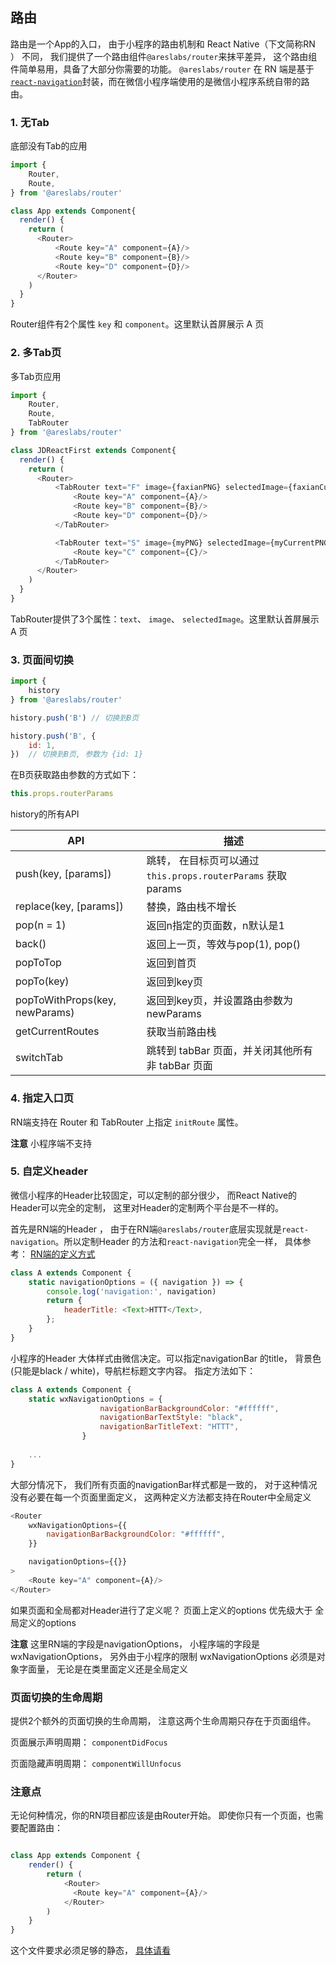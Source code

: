 ## 路由
路由是一个App的入口， 由于小程序的路由机制和 React Native（下文简称RN ） 不同， 我们提供了一个路由组件`@areslabs/router`来抹平差异， 这个路由组件简单易用，具备了大部分你需要的功能。
`@areslabs/router` 在 RN 端是基于[`react-navigation`](https://reactnavigation.org/)封装，而在微信小程序端使用的是微信小程序系统自带的路由。


### 1. 无Tab
底部没有Tab的应用

```javascript
import {
    Router,
    Route,
} from '@areslabs/router'

class App extends Component{
  render() {
    return (
      <Router>
          <Route key="A" component={A}/>
          <Route key="B" component={B}/>
          <Route key="D" component={D}/>
      </Router>
    )
  }
}
```

Router组件有2个属性 `key` 和 `component`。这里默认首屏展示 A 页

### 2. 多Tab页

多Tab页应用

```javascript
import {
    Router,
    Route,
    TabRouter
} from '@areslabs/router'

class JDReactFirst extends Component{
  render() {
    return (
      <Router>
          <TabRouter text="F" image={faxianPNG} selectedImage={faxianCurrentPNG}>
              <Route key="A" component={A}/>
              <Route key="B" component={B}/>
              <Route key="D" component={D}/>
          </TabRouter>

          <TabRouter text="S" image={myPNG} selectedImage={myCurrentPNG}>
              <Route key="C" component={C}/>
          </TabRouter>
      </Router>
    )
  }
}
```
TabRouter提供了3个属性：`text`、 `image`、 `selectedImage`。这里默认首屏展示 A 页

### 3. 页面间切换
```javascript
import {
    history
} from '@areslabs/router'

history.push('B') // 切换到B页

history.push('B', {
    id: 1,
})  // 切换到B页, 参数为 {id: 1}
```

在B页获取路由参数的方式如下：

```javascript
this.props.routerParams
```

history的所有API

| API  | 描述 |
| --------  | ------ |
| push(key, [params])   | 跳转， 在目标页可以通过`this.props.routerParams` 获取params |
| replace(key, [params])  | 替换，路由栈不增长 |
| pop(n = 1)|返回n指定的页面数，n默认是1|
| back()|返回上一页，等效与pop(1), pop()|
| popToTop|返回到首页|
| popTo(key)|返回到key页|
| popToWithProps(key, newParams)|返回到key页，并设置路由参数为newParams|
| getCurrentRoutes| 获取当前路由栈|
| switchTab| 跳转到 tabBar 页面，并关闭其他所有非 tabBar 页面|

### 4. 指定入口页

RN端支持在 Router 和 TabRouter 上指定 `initRoute` 属性。

**注意** 小程序端不支持

### 5. 自定义header
微信小程序的Header比较固定，可以定制的部分很少， 而React Native的Header可以完全的定制， 这里对Header的定制两个平台是不一样的。

首先是RN端的Header ， 由于在RN端`@areslabs/router`底层实现就是`react-navigation`。所以定制Header 的方法和`react-navigation`完全一样，
具体参考： [RN端的定义方式](https://reactnavigation.org/docs/en/2.x/headers.html)

```javascript
class A extends Component {
    static navigationOptions = ({ navigation }) => {
        console.log('navigation:', navigation)
        return {
            headerTitle: <Text>HTTT</Text>,
        };
    }
}
```

小程序的Header 大体样式由微信决定。可以指定navigationBar 的title， 背景色(只能是black / white)，导航栏标题文字内容。
指定方法如下：
```javascript
class A extends Component {
    static wxNavigationOptions = {
                    navigationBarBackgroundColor: "#ffffff",
                    navigationBarTextStyle: "black",
                    navigationBarTitleText: "HTTT",
                }
    
    ...
}
```

大部分情况下， 我们所有页面的navigationBar样式都是一致的， 对于这种情况没有必要在每一个页面里面定义， 这两种定义方法都支持在Router中全局定义
```javascript
<Router
    wxNavigationOptions={{
        navigationBarBackgroundColor: "#ffffff",
    }}

    navigationOptions={{}}
>
    <Route key="A" component={A}/>
</Router>
```
如果页面和全局都对Header进行了定义呢？ 页面上定义的options 优先级大于 全局定义的options

**注意** 这里RN端的字段是navigationOptions， 小程序端的字段是wxNavigationOptions， 另外由于小程序的限制  wxNavigationOptions 必须是对象字面量， 无论是在类里面定义还是全局定义

### 页面切换的生命周期
提供2个额外的页面切换的生命周期， 注意这两个生命周期只存在于页面组件。 

页面展示声明周期： `componentDidFocus`

页面隐藏声明周期： `componentWillUnfocus`


### 注意点

无论何种情况，你的RN项目都应该是由Router开始。 即使你只有一个页面，也需要配置路由：

```javascript

class App extends Component {
    render() {
        return (
            <Router>
              <Route key="A" component={A}/>
            </Router>
        )
    }
}
```

这个文件要求必须足够的静态， [具体请看](./入口文件.md)